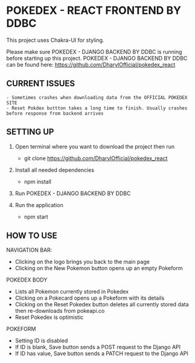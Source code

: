 # POKEDEX - REACT FRONTEND BY DDBC

This project uses Chakra-UI for styling.

Please make sure POKEDEX - DJANGO BACKEND BY DDBC is running before starting up this project.
POKEDEX - DJANGO BACKEND BY DDBC can be found here: https://github.com/DharylOfficial/pokedex_react

## CURRENT ISSUES

    - Sometimes crashes when downloading data from the OFFICIAL POKEDEX SITE
    - Reset Pokdex buttton takes a long time to finish. Usually crashes before response from backend arrives

## SETTING UP

1. Open terminal where you want to download the project then run

   - git clone https://github.com/DharylOfficial/pokedex_react

2. Install all needed dependencies

   - npm install

3. Run POKEDEX - DJANGO BACKEND BY DDBC

4. Run the application

   - npm start

## HOW TO USE

NAVIGATION BAR:

- Clicking on the logo brings you back to the main page
- Clicking on the New Pokemon button opens up an empty Pokeform

POKEDEX BODY

- Lists all Pokemon currently stored in Pokedex
- Clicking on a Pokecard opens up a Pokeform with its details
- Clicking on the Reset Pokedex button deletes all currently stored data then re-downloads from pokeapi.co
- Reset Pokedex is optimistic

POKEFORM

- Setting ID is disabled
- If ID is blank, Save button sends a POST request to the Django API
- If ID has value, Save button sends a PATCH request to the Django API
